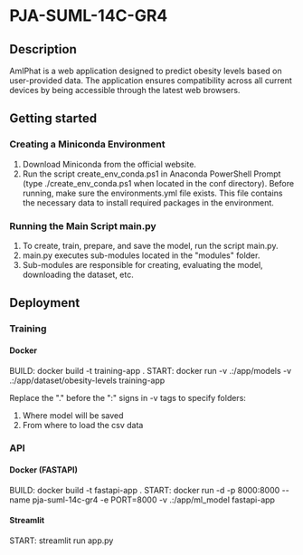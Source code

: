# PJA-SUML-14C-GR4

## Description

AmIPhat is a web application designed to predict obesity levels based on user-provided data. The application ensures compatibility across all current devices by being accessible through the latest web browsers.

## Getting started

### Creating a Miniconda Environment

1. Download Miniconda from the official website.
2. Run the script create_env_conda.ps1 in Anaconda PowerShell Prompt (type ./create_env_conda.ps1 when located in the conf directory). Before running, make sure the environments.yml file exists. This file contains the necessary data to install required packages in the environment.

### Running the Main Script main.py

1. To create, train, prepare, and save the model, run the script main.py.
2. main.py executes sub-modules located in the "modules" folder.
3. Sub-modules are responsible for creating, evaluating the model, downloading the dataset, etc.

## Deployment

### Training

#### Docker

BUILD: docker build -t training-app .
START: docker run -v .:/app/models -v .:/app/dataset/obesity-levels training-app

Replace the "." before the ":" signs in -v tags to specify folders:

1. Where model will be saved
2. From where to load the csv data

### API

#### Docker (FASTAPI)

BUILD: docker build -t fastapi-app .
START: docker run -d -p 8000:8000 --name pja-suml-14c-gr4 -e PORT=8000 -v .:/app/ml_model fastapi-app

#### Streamlit

START: streamlit run app.py
